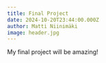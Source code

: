 ```yaml
---
title: Final Project
date: 2024-10-20T23:44:00.000Z
author: Matti Niinimäki
image: header.jpg
---
```

My final project will be amazing!
